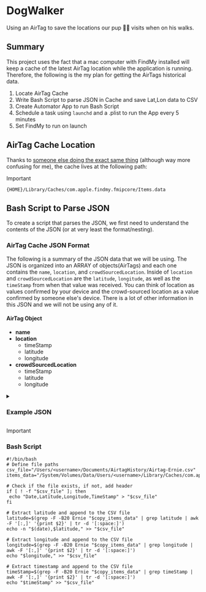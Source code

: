 # DogWalker
Using an AirTag to save the locations our pup 🐕‍🦺 visits when on his walks.

## Summary
This project uses the fact that a mac computer with FindMy installed will keep a cache of the latest AirTag location while the application is running. Therefore, the following is the my plan for getting the AirTags historical data.
1. Locate AirTag Cache
2. Write Bash Script to parse JSON in Cache and save Lat,Lon data to CSV
3. Create Automator App to run Bash Script
4. Schedule a task using `launchd` and a .plist to run the App every 5 minutes
5. Set FindMy to run on launch

## AirTag Cache Location
Thanks to [someone else doing the exact same thing](https://www.arecadata.com/apple-airtag-location-history-data-pipeline-dog-tracking-dashboard/) (although way more confusing for me), the cache lives at the following path:
> [!IMPORTANT]
>`{HOME}/Library/Caches/com.apple.findmy.fmipcore/Items.data`

## Bash Script to Parse JSON
To create a script that parses the JSON, we first need to understand the contents of the JSON (or at very least the format/nesting).

### AirTag Cache JSON Format
The following is a summary of the JSON data that we will be using. The JSON is organized into an ARRAY of objects(AirTags) and each one contains the `name`, `location`, and `crowdSourcedLocation`. Inside of `location` and `crowdSourcedLocation` are the `latitude`, `longitude`, as well as the `timeStamp` from when that value was received. You can think of location as values confirmed by your device and the crowd-sourced location as a value confirmed by someone else's device. There is a lot of other information in this JSON and we will not be using any of it.

  #### AirTag Object
  - __name__ 
  - __location__
    - timeStamp
    - latitude
    - longitude 
  - __crowdSourcedLocation__
    - timeStamp
    - latitude
    - longitude 

<details>
<summary><h3>Example JSON</h3></summary>
  
```
[{
    "batteryStatus" : 1,
    "isAppleAudioAccessory" : false,
    "partInfo" : null,
    "capabilities" : 766,
    "address" : null,
    "role" : {
      "emoji" : "🐕‍🦺",
      "identifier" : 999,
      "name" : "Custom Name"
    },
    "serialNumber" : "############",
    "safeLocations" : [
      {
        "name" : "Home",
        "address" : {
          "country" : "United States",
          "locality" : "New York",
          "fullThroroughfare" : "",
          "label" : "",
          "streetAddress" : "",
          "stateCode" : "NY",
          "countryCode" : "US",
          "subAdministrativeArea" : "",
          "areaOfInterest" : [
            "Long Island"
          ],
          "administrativeArea" : "New York",
          "formattedAddressLines" : [
            "",
            "",
            ""
          ],
          "streetName" : "",
          "mapItemFullAddress" : ""
        },
        "location" : {
          "locationFinished" : true,
          "verticalAccuracy" : 80,
          "timeStamp" : 1705901792663,
          "altitude" : 0,
          "isInaccurate" : false,
          "horizontalAccuracy" : 80,
          "latitude" : ##.###############,
          "positionType" : "safeLocation",
          "isOld" : true,
          "longitude" : ##.###############,
          "floorLevel" : -1
        },
        "approvalState" : 1,
        "type" : 1,
        "identifier" : "########-####-####-####-############"
      }
    ],
    "groupIdentifier" : null,
    "location" : {
      "longitude" : ##.###############,
      "latitude" : ##.###############,
      "locationFinished" : true,
      "positionType" : "cached",
      "isOld" : true,
      "floorLevel" : -1,
      "altitude" : -1,
      "isInaccurate" : false,
      "horizontalAccuracy" : 35,
      "timeStamp" : 1705901798985,
      "verticalAccuracy" : -1
    },
    "crowdSourcedLocation" : {
      "floorLevel" : -1,
      "isOld" : true,
      "altitude" : -1,
      "verticalAccuracy" : -1,
      "timeStamp" : 1705901798985,
      "latitude" : ##.###############,
      "positionType" : "cached",
      "horizontalAccuracy" : 35,
      "locationFinished" : true,
      "longitude" : ##.###############,
      "isInaccurate" : false
    },
    "lostModeMetadata" : null,
    "identifier" : "########-####-####-####-############",
    "isFirmwareUpdateMandatory" : false,
    "productIdentifier" : "########-####-####-####-############",
    "systemVersion" : "2.0.61",
    "owner" : "owner@localhost",
    "name" : "Ernie",
    "productType" : {
      "productInformation" : {
        "manufacturerName" : "Apple",
        "modelName" : "",
        "productIdentifier" : 21760,
        "antennaPower" : 4,
        "vendorIdentifier" : 76
      },
      "type" : "b389"
    }
  },
{AirTag Object 2},
.
.
.
{AirTag Object n}]
```
</details>


> [!IMPORTANT]
> 
> ### Bash Script
> ```
> #!/bin/bash
> # Define file paths
> csv_file="/Users/<username>/Documents/AirtagHistory/Airtag-Ernie.csv"
> items_data="/System/Volumes/Data/Users/<username>/Library/Caches/com.apple.findmy.fmipcore/Items.data"
>
> # Check if the file exists, if not, add header
> if [ ! -f "$csv_file" ]; then
>  echo "Date,Latitude,Longitude,TimeStamp" > "$csv_file"
> fi
>
> # Extract latitude and append to the CSV file
> latitude=$(grep -F -B20 Ernie "$copy_items_data" | grep latitude | awk -F '[:,]' '{print $2}' | tr -d '[:space:]')
> echo -n "$(date),$latitude," >> "$csv_file"
>
> # Extract longitude and append to the CSV file
> longitude=$(grep -F -B20 Ernie "$copy_items_data" | grep longitude | awk -F '[:,]' '{print $2}' | tr -d '[:space:]')
> echo "$longitude," >> "$csv_file"
>
> # Extract timestamp and append to the CSV file
> timeStamp=$(grep -F -B20 Ernie "$copy_items_data" | grep timeStamp | awk -F '[:,]' '{print $2}' | tr -d '[:space:]')
> echo "$timeStamp" >> "$csv_file"
> ```
